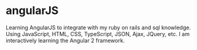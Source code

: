 # angularJS

Learning AngularJS to integrate with my ruby on rails and sql knowledge. 
Using JavaScript, HTML, CSS, TypeScript, JSON, Ajax, JQuery, etc. I am interactively learning the Angular 2 framework. 
